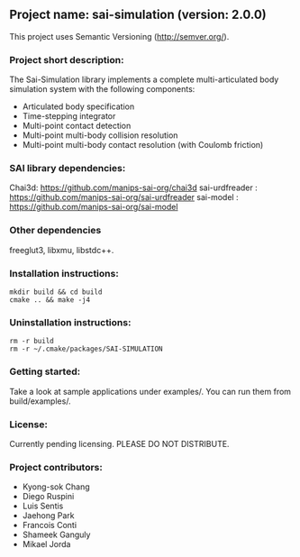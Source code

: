 ## Project name: sai-simulation (version: 2.0.0)
This project uses Semantic Versioning (http://semver.org/).

### Project short description:
The Sai-Simulation library implements a complete multi-articulated body 
simulation system with the following components:

* Articulated body specification
* Time-stepping integrator
* Multi-point contact detection
* Multi-point multi-body collision resolution
* Multi-point multi-body contact resolution (with Coulomb friction)

### SAI library dependencies:
Chai3d: https://github.com/manips-sai-org/chai3d
sai-urdfreader : https://github.com/manips-sai-org/sai-urdfreader
sai-model : https://github.com/manips-sai-org/sai-model

### Other dependencies
freeglut3, libxmu, libstdc++.

### Installation instructions:
```
mkdir build && cd build
cmake .. && make -j4
```

### Uninstallation instructions: 
```
rm -r build
rm -r ~/.cmake/packages/SAI-SIMULATION
```

### Getting started:
Take a look at sample applications under examples/.
You can run them from build/examples/.

### License:
Currently pending licensing. PLEASE DO NOT DISTRIBUTE.

### Project contributors:

* Kyong-sok Chang
* Diego Ruspini
* Luis Sentis
* Jaehong Park
* Francois Conti
* Shameek Ganguly
* Mikael Jorda
